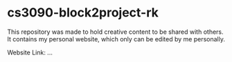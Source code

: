 # cs3090-block2project-rk

This repository was made to hold creative content to be shared with others. It contains my personal website, which only can be edited by me personally. 

Website Link: ...
